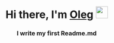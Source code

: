 <h1 align="center">Hi there, I'm <a href="https://t.me/Chin_chinless" target="_blank">Oleg</a> 
<img src="https://github.com/blackcater/blackcater/raw/main/images/Hi.gif" height="32"/></h1>
<h3 align="center">I write my first Readme.md</h3>
